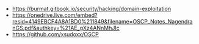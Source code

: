 - https://burmat.gitbook.io/security/hacking/domain-exploitation
- https://onedrive.live.com/embed?resid=4149EBCF4A8A1BD0%211849&filename=OSCP_Notes_NagendranGS.pdf&authkey=%21AE_gXz4ANnMhJIc
- https://github.com/xsudoxx/OSCP